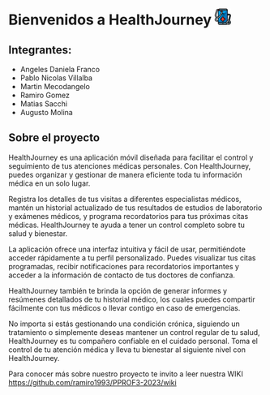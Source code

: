 # Bienvenidos a HealthJourney ![logo](https://github.com/ramiro1993/PPROF3-2023/blob/main/ProyectoFinal/app/src/main/res/drawable/logo_app.png?raw=true)

## Integrantes:
*  Angeles Daniela Franco
*  Pablo Nicolas Villalba
*  Martin Mecodangelo
*  Ramiro Gomez
*  Matias Sacchi
*  Augusto Molina

## Sobre el proyecto

HealthJourney es una aplicación móvil diseñada para facilitar el control y seguimiento de tus atenciones médicas personales. Con HealthJourney, puedes organizar y gestionar de manera eficiente toda tu información médica en un solo lugar.

Registra los detalles de tus visitas a diferentes especialistas médicos, mantén un historial actualizado de tus resultados de estudios de laboratorio y exámenes médicos, y programa recordatorios para tus próximas citas médicas. HealthJourney te ayuda a tener un control completo sobre tu salud y bienestar.

La aplicación ofrece una interfaz intuitiva y fácil de usar, permitiéndote acceder rápidamente a tu perfil personalizado. Puedes visualizar tus citas programadas, recibir notificaciones para recordatorios importantes y acceder a la información de contacto de tus doctores de confianza.

HealthJourney también te brinda la opción de generar informes y resúmenes detallados de tu historial médico, los cuales puedes compartir fácilmente con tus médicos o llevar contigo en caso de emergencias.

No importa si estás gestionando una condición crónica, siguiendo un tratamiento o simplemente deseas mantener un control regular de tu salud, HealthJourney es tu compañero confiable en el cuidado personal. Toma el control de tu atención médica y lleva tu bienestar al siguiente nivel con HealthJourney.

Para conocer más sobre nuestro proyecto te invito a leer nuestra WIKI https://github.com/ramiro1993/PPROF3-2023/wiki
